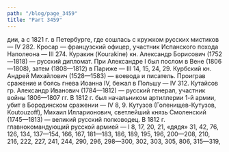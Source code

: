 ```yaml
---
path: "/blog/page_3459"
title: "Part 3459"
---
```


дии, а с 1821 г. в Петербурге, где сошлась с кружком русских мистиков — IV 282.
Кросар — французский офицер, участник Испанского похода Наполеона — III 274.
Куракин (Kourakine) кн. Александр Борисович (1752—1818) — русский дипломат. При Александре I был послом в Вене (1806—1808), затем (1808—1812) в Париже — III 14, 15, 24, 29.
Курбский кн. Андрей Михайлович (1528—1583) — воевода и писатель. Проиграв сражение и боясь гнева Иоанна IV, бежал в Польшу — IV 312.
Кутайсов гр. Александр Иванович (1784—1812) — русский генерал, участник войны 1806—1807 гг. В 1812 г. был начальником артиллерии 1-й армии, убит в Бородинском сражении — IV 8, 9.
Кутузов (Голенищев-Кутузов, Koutouzoff), Михаил Илларионович, светлейший князь Смоленский (1745—1813) — великий русский полководец. В 1812 г. главнокомандующий русской армией — I 8, 17, 20, 21, «дядя» 31, 42, 76, 126, 134, 137—154, 166, 167, 181—183, 186, 189, 195, 196, 200—208, 210, 216, 222, 227, 241, 244, 290, 296, 298—300, 302, 303, 305, 806, 315—319, 
